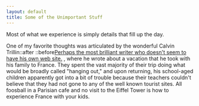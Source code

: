 ```yaml
---
layout: default
title: Some of the Unimportant Stuff
---
```


<p class="subtitle">Most of what we experience is simply details that fill up the day.</p>

<p>
One of my favorite thoughts was articulated by the wonderful
<span>Calvin Trillin<label for="sn-calvin-trillin" class="margin-toggle sidenote-number">::after</label></span>
<span class="sidenote">::before<a href="https://en.wikipedia.org/wiki/Calvin_Trillin">Perhaps the most brilliant writer who doesn't seem to have his own web site.</a></span>
, where he wrote about a vacation that he took with his family to France. They spent the vast majority of their trip doing what would be broadly called "hanging out," and upon returning, his school-aged children apparently got into a bit of trouble because their teachers couldn't believe that they had not gone to any of the well known tourist sites.  All foosball in a Parisian cafe and no visit to the Eiffel Tower is how to experience France with your kids.
</p>
